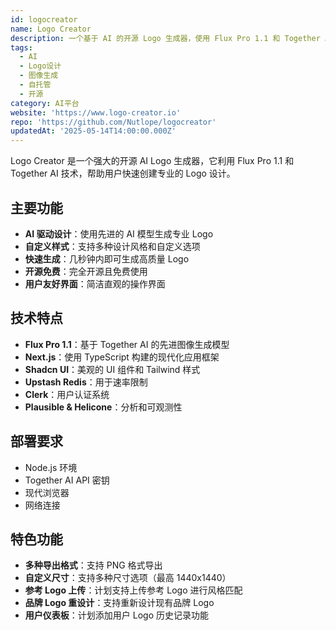 ```yaml
---
id: logocreator
name: Logo Creator
description: 一个基于 AI 的开源 Logo 生成器，使用 Flux Pro 1.1 和 Together AI 技术，支持自定义样式和快速生成专业 Logo
tags:
  - AI
  - Logo设计
  - 图像生成
  - 自托管
  - 开源
category: AI平台
website: 'https://www.logo-creator.io'
repo: 'https://github.com/Nutlope/logocreator'
updatedAt: '2025-05-14T14:00:00.000Z'
---
```


Logo Creator 是一个强大的开源 AI Logo 生成器，它利用 Flux Pro 1.1 和 Together AI 技术，帮助用户快速创建专业的 Logo 设计。

## 主要功能

- **AI 驱动设计**：使用先进的 AI 模型生成专业 Logo
- **自定义样式**：支持多种设计风格和自定义选项
- **快速生成**：几秒钟内即可生成高质量 Logo
- **开源免费**：完全开源且免费使用
- **用户友好界面**：简洁直观的操作界面

## 技术特点

- **Flux Pro 1.1**：基于 Together AI 的先进图像生成模型
- **Next.js**：使用 TypeScript 构建的现代化应用框架
- **Shadcn UI**：美观的 UI 组件和 Tailwind 样式
- **Upstash Redis**：用于速率限制
- **Clerk**：用户认证系统
- **Plausible & Helicone**：分析和可观测性

## 部署要求

- Node.js 环境
- Together AI API 密钥
- 现代浏览器
- 网络连接

## 特色功能

- **多种导出格式**：支持 PNG 格式导出
- **自定义尺寸**：支持多种尺寸选项（最高 1440x1440）
- **参考 Logo 上传**：计划支持上传参考 Logo 进行风格匹配
- **品牌 Logo 重设计**：支持重新设计现有品牌 Logo
- **用户仪表板**：计划添加用户 Logo 历史记录功能 